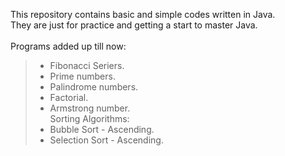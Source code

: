 This repository contains basic and simple codes written in Java. \
They are just for practice and getting a start to master Java.\
\
Programs added up till now:
>- Fibonacci Seriers.
>- Prime numbers.
>- Palindrome numbers.
>- Factorial.
>- Armstrong number.
\
Sorting Algorithms:
>- Bubble Sort - Ascending.
>- Selection Sort - Ascending.
	
